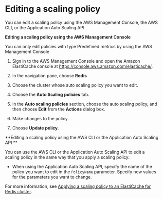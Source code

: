 # Editing a scaling policy<a name="AutoScaling-Editing-Policy"></a>

You can edit a scaling policy using the AWS Management Console, the AWS CLI, or the Application Auto Scaling API\. 

**Editing a scaling policy using the AWS Management Console**

You can only edit policies with type Predefined metrics by using the AWS Management Console

1. Sign in to the AWS Management Console and open the Amazon ElastiCache console at [https://console\.aws\.amazon\.com/elasticache/](https://console.aws.amazon.com/elasticache/)\.

1. In the navigation pane, choose **Redis**

1. Choose the cluster whose auto scaling policy you want to edit\.

1. Choose the **Auto Scaling policies** tab\. 

1. In the **Auto scaling policies** section, choose the auto scaling policy, and then choose **Edit** from the **Actions** dialog box\. 

1. Make changes to the policy\. 

1. Choose **Update policy**\.

**Editing a scaling policy using the AWS CLI or the Application Auto Scaling API **

You can use the AWS CLI or the Application Auto Scaling API to edit a scaling policy in the same way that you apply a scaling policy: 
+ When using the Application Auto Scaling API, specify the name of the policy you want to edit in the `PolicyName` parameter\. Specify new values for the parameters you want to change\. 

For more information, see [Applying a scaling policy to an ElastiCache for Redis cluster](AutoScaling-Defining-Policy.md#AutoScaling-Applying-Policy)\.